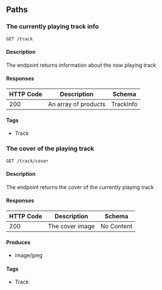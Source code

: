 ## Paths
### The currently playing track info
```
GET /track
```

#### Description

The endpoint returns information about the now playing track


#### Responses
|HTTP Code|Description|Schema|
|----|----|----|
|200|An array of products|TrackInfo|


#### Tags

* Track

### The cover of the playing track
```
GET /track/cover
```

#### Description

The endpoint returns the cover of the currently playing track


#### Responses
|HTTP Code|Description|Schema|
|----|----|----|
|200|The cover image|No Content|


#### Produces

* image/jpeg

#### Tags

* Track


